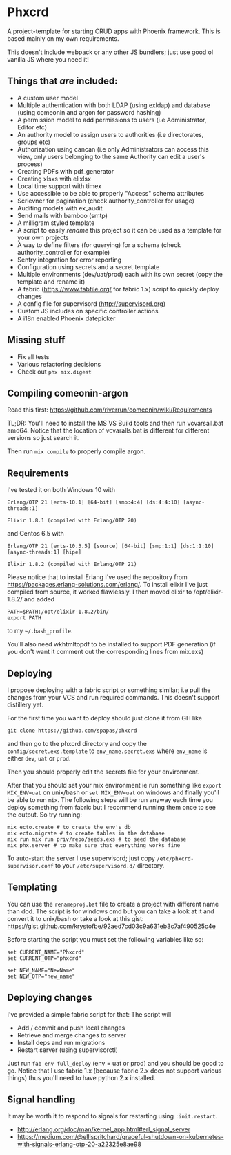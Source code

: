 # Phxcrd

A project-template for starting CRUD apps with Phoenix framework. This is based mainly on my own requirements.

This doesn't include webpack or any other JS bundlers; just use good ol vanilla JS where you need it!

## Things that *are* included:

* A custom user model
* Multiple authentication with both LDAP (using exldap) and database (using comeonin and argon for password hashing)
* A permission model to add permissions to users (i.e Administrator, Editor etc)
* An authority model to assign users to authorities (i.e directorates, groups etc)
* Authorization using cancan (i.e only Administrators can access this view, only users belonging to the same Authority can edit a user's process)
* Creating PDFs with pdf_generator
* Creating xlsxs with elixlsx
* Local time support with timex
* Use accessible to be able to properly "Access" schema attributes
* Scrievner for pagination (check authority_controller for usage)
* Auditing models with ex_audit
* Send mails with bamboo (smtp)
* A milligram styled template
* A script to easily *rename* this project so it can be used as a template for your own projects
* A way to define filters (for querying) for a schema (check authority_controller for example)
* Sentry integration for error reporting
* Configuration using secrets and a secret template
* Multiple environments (dev/uat/prod) each with its own secret (copy the template and rename it)
* A fabric (https://www.fabfile.org/ for fabric 1.x) script to quickly deploy changes
* A config file for supervisord (http://supervisord.org)
* Custom JS includes on specific controller actions
* A i18n enabled Phoenix datepicker

## Missing stuff

* Fix all tests
* Various refactoring decisions
* Check out `phx mix.digest`

## Compiling comeonin-argon

Read this first: https://github.com/riverrun/comeonin/wiki/Requirements

TL;DR: You'll need to install the MS VS Build tools and then run vcvarsall.bat amd64. Notice that the location of vcvaralls.bat is different for different versions so just search it.

Then run `mix compile` to properly compile argon.

## Requirements

I've tested it on both Windows 10 with 

```
Erlang/OTP 21 [erts-10.1] [64-bit] [smp:4:4] [ds:4:4:10] [async-threads:1]

Elixir 1.8.1 (compiled with Erlang/OTP 20)
```

and Centos 6.5 with 

```
Erlang/OTP 21 [erts-10.3.5] [source] [64-bit] [smp:1:1] [ds:1:1:10] [async-threads:1] [hipe]

Elixir 1.8.2 (compiled with Erlang/OTP 21)
```

Please notice that to install Erlang I've used the repository from https://packages.erlang-solutions.com/erlang/.
To install elixir I've just compiled from source, it worked flawlessly. I then moved elixir to /opt/elixir-1.8.2/
and added 

```
PATH=$PATH:/opt/elixir-1.8.2/bin/
export PATH
```

to my `~/.bash_profile`.

You'll also need wkhtmltopdf to be installed to support PDF generation (if you don't want it comment out the corresponding lines from mix.exs)


## Deploying

I propose deploying with a fabric script or something similar; i.e pull the changes from your VCS and run required commands. This doesn't support distillery yet.

For the first time you want to deploy should just clone it from GH like

```
git clone https://github.com/spapas/phxcrd
```

and then go to the phxcrd directory and copy the `config/secret.exs.template` to `env_name.secret.exs` where `env_name` is either `dev`, `uat` or `prod`.

Then you should properly edit the secrets file for your environment. 

After that you should set your mix environment ie run something like `export MIX_ENV=uat` on unix/bash or `set MIX_ENV=uat` on windows and finally you'll
be able to run `mix`. The following steps will be run anyway each time you deploy something from fabric but I recommend running them once to see the 
output. So try running:

```
mix ecto.create # to create the env's db
mix ecto.migrate # to create tables in the database
mix run mix run priv/repo/seeds.exs # to seed the database
mix phx.server # to make sure that everything works fine
```

To auto-start the server I use supervisord; just copy `/etc/phxcrd-supervisor.conf` to your `/etc/supervisord.d/` directory.

## Templating

You can use the `renameproj.bat` file to create a project with different name than dod. The script is for windows cmd but you can take a look
at it and convert it to unix/bash or take a look at this gist: https://gist.github.com/krystofbe/92aed7cd03c9a631eb3c7af490525c4e

Before starting the script you must set the following variables like so:

```
set CURRENT_NAME="Phxcrd"
set CURRENT_OTP="phxcrd"

set NEW_NAME="NewName"
set NEW_OTP="new_name"
``` 

## Deploying changes

I've provided a simple fabric script for that: The script will

* Add / commit and push local changes
* Retrieve and merge changes to server
* Install deps and run migrations
* Restart server (using supervisorctl)

Just run `fab env full_deploy` (env = uat or prod) and you should be good to go. Notice that I use fabric 1.x (because fabric 2.x does not support various things) thus you'll need to have python 2.x installed.

## Signal handling

It may be worth it to respond to signals for restarting using `:init.restart`.

* http://erlang.org/doc/man/kernel_app.html#erl_signal_server
* https://medium.com/@ellispritchard/graceful-shutdown-on-kubernetes-with-signals-erlang-otp-20-a22325e8ae98
